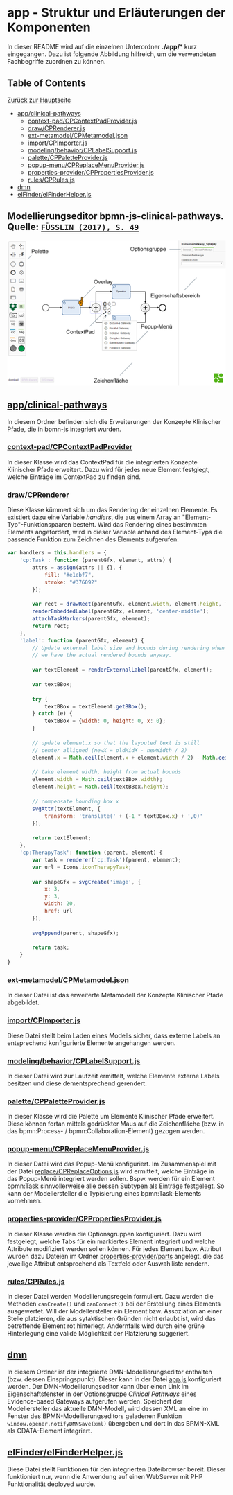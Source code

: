 # app - Struktur und Erläuterungen der Komponenten
In dieser README wird auf die einzelnen Unterordner **./app/*** kurz eingegangen. Dazu ist folgende Abbildung hilfreich, um die verwendeten Fachbegriffe zuordnen zu können.

## Table of Contents

[Zurück zur Hauptseite](../../../)

- [app/clinical-pathways](#appclinical-pathways)
    - [context-pad/CPContextPadProvider.js](#context-padcpcontextpadprovider)
    - [draw/CPRenderer.js](#drawcprenderer)
    - [ext-metamodel/CPMetamodel.json](#ext-metamodelcpmetamodeljson)
    - [import/CPImporter.js](#importcpimporter)
    - [modeling/behavior/CPLabelSupport.js](#modelingbehaviorcplabelsupport)
    - [palette/CPPaletteProvider.js](#palettecppaletteprovider)
    - [popup-menu/CPReplaceMenuProvider.js](#popup-menucpreplacemenuprovider)
    - [properties-provider/CPPropertiesProvider.js](#properties-providercppropertiesprovider)
    - [rules/CPRules.js](#rulescprules)
- [dmn](#dmn)
- [elFinder/elFinderHelper.js](#elfinderelfinderhelperjs)

## Modellierungseditor bpmn-js-clinical-pathways. Quelle: [`FÜSSLIN (2017), S. 49`](#literatur)
![Modellierungseditor bpmn-js-clinical-pathways](../docs/bpmnjsUeberblick.png "Modellierungseditor bpmn-js-clinical-pathways")

## [app/clinical-pathways](app/clinical-pathways)
In diesem Ordner befinden sich die Erweiterungen der Konzepte Klinischer Pfade, die in bpmn-js integriert wurden.

### [context-pad/CPContextPadProvider](clinical-pathways/context-pad/CPContextPadProvider.js)
In dieser Klasse wird das ContextPad für die integrierten Konzepte Klinischer Pfade erweitert. Dazu wird für jedes neue Element festglegt, welche Einträge im ContextPad zu finden sind.

### [draw/CPRenderer](clinical-pathways/draw/CPRenderer.js)
Diese Klasse kümmert sich um das Rendering der einzelnen Elemente. Es existiert dazu eine Variable _handlers_, die aus einem Array an "Element-Typ"-Funktionspaaren besteht. 
Wird das Rendering eines bestimmten Elements angefordert, wird in dieser Variable anhand des Element-Typs die passende Funktion zum Zeichnen des Elements aufgerufen:
```javascript
var handlers = this.handlers = {
    'cp:Task': function (parentGfx, element, attrs) {
        attrs = assign(attrs || {}, {
            fill: "#e1ebf7",
            stroke: "#376092"
        });

        var rect = drawRect(parentGfx, element.width, element.height, TASK_BORDER_RADIUS, attrs);
        renderEmbeddedLabel(parentGfx, element, 'center-middle');
        attachTaskMarkers(parentGfx, element);
        return rect;
    },
    'label': function (parentGfx, element) {
        // Update external label size and bounds during rendering when
        // we have the actual rendered bounds anyway.

        var textElement = renderExternalLabel(parentGfx, element);

        var textBBox;

        try {
            textBBox = textElement.getBBox();
        } catch (e) {
            textBBox = {width: 0, height: 0, x: 0};
        }

        // update element.x so that the layouted text is still
        // center alligned (newX = oldMidX - newWidth / 2)
        element.x = Math.ceil(element.x + element.width / 2) - Math.ceil((textBBox.width / 2));

        // take element width, height from actual bounds
        element.width = Math.ceil(textBBox.width);
        element.height = Math.ceil(textBBox.height);

        // compensate bounding box x
        svgAttr(textElement, {
            transform: 'translate(' + (-1 * textBBox.x) + ',0)'
        });

        return textElement;
    },
    'cp:TherapyTask': function (parent, element) {
        var task = renderer('cp:Task')(parent, element);
        var url = Icons.iconTherapyTask;

        var shapeGfx = svgCreate('image', {
            x: 3,
            y: 3,
            width: 20,
            href: url
        });

        svgAppend(parent, shapeGfx);

        return task;
    }
}
```

### [ext-metamodel/CPMetamodel.json](clinical-pathways/ext-metamodel/CPMetamodel.json)
In dieser Datei ist das erweiterte Metamodell der Konzepte Klinischer Pfade abgebildet. 

### [import/CPImporter.js](clinical-pathways/import/CPImporter.js)
Diese Datei stellt beim Laden eines Modells sicher, dass externe Labels an entsprechend konfigurierte Elemente angehangen werden.

### [modeling/behavior/CPLabelSupport.js](clinical-pathways/modeling/behavior/CPLabelSupport.js)
In dieser Datei wird zur Laufzeit ermittelt, welche Elemente externe Labels besitzen und diese dementsprechend gerendert.

### [palette/CPPaletteProvider.js](clinical-pathways/palette/CPPaletteProvider.js)
In dieser Klasse wird die Palette um Elemente Klinischer Pfade erweitert. Diese können fortan mittels gedrückter Maus auf die Zeichenfläche (bzw. in das bpmn:Process- / bpmn:Collaboration-Element) gezogen werden.

### [popup-menu/CPReplaceMenuProvider.js](clinical-pathways/popup-menu/CPReplaceMenuProvider.js)
In dieser Datei wird das Popup-Menü konfiguriert. Im Zusammenspiel mit der Datei [replace/CPReplaceOptions.js](clinical-pathways/replace/CPReplaceOptions.js) wird ermittelt, welche Einträge in das Popup-Menü integriert werden sollen.
Bspw. werden für ein Element bpmn:Task sinnvollerweise alle dessen Subtypen als Einträge festgelegt. So kann der Modellersteller die Typisierung eines bpmn:Task-Elements vornehmen.

### [properties-provider/CPPropertiesProvider.js](clinical-pathways/properties-provider/CPPropertiesProvider.js)
In dieser Klasse werden die Optionsgruppen konfiguriert. Dazu wird festgelegt, welche Tabs für ein markiertes Element integriert und welche Attribute modifiziert werden sollen können.
Für jedes Element bzw. Attribut wurden dazu Dateien im Ordner [properties-provider/parts](clinical-pathways/properties-provider/parts) angelegt, die das jeweilige Attribut entsprechend als Textfeld oder Auswahlliste rendern.

### [rules/CPRules.js](clinical-pathways/rules/CPRules.js)
In dieser Datei werden Modellierungsregeln formuliert. Dazu werden die Methoden `canCreate()` und `canConnect()` bei der Erstellung eines Elements ausgewertet. Will der Modellersteller ein Element bzw. Assoziation an einer Stelle platzieren, die aus sytaktischen Gründen nicht erlaubt ist, wird das betreffende Element rot hinterlegt.
Andernfalls wird durch eine grüne Hinterlegung eine valide Möglichkeit der Platzierung suggeriert.

## [dmn](dmn)
In diesem Ordner ist der integrierte DMN-Modellierungseditor enthalten (bzw. dessen Einspringspunkt). Dieser kann in der Datei [app.js](dmn/app.js) konfiguriert werden. Der DMN-Modellierungseditor kann über einen Link im Eigenschaftsfenster in der Optionsgruppe _Clinical Pathways_ eines Evidence-based Gateways aufgerufen werden.
Speichert der Modellersteller das aktuelle DMN-Modell, wird dessen XML an eine im Fenster des BPMN-Modellierungseditors geladenen Funktion `window.opener.notifyDMNSave(xml)` übergeben und dort in das BPMN-XML als CDATA-Element integriert.

## [elFinder/elFinderHelper.js](elFinder/ElFinderHelper.js)
Diese Datei stellt Funktionen für den integrierten Dateibrowser bereit. Dieser funktioniert nur, wenn die Anwendung auf einen WebServer mit PHP Funktionalität deployed wurde.
